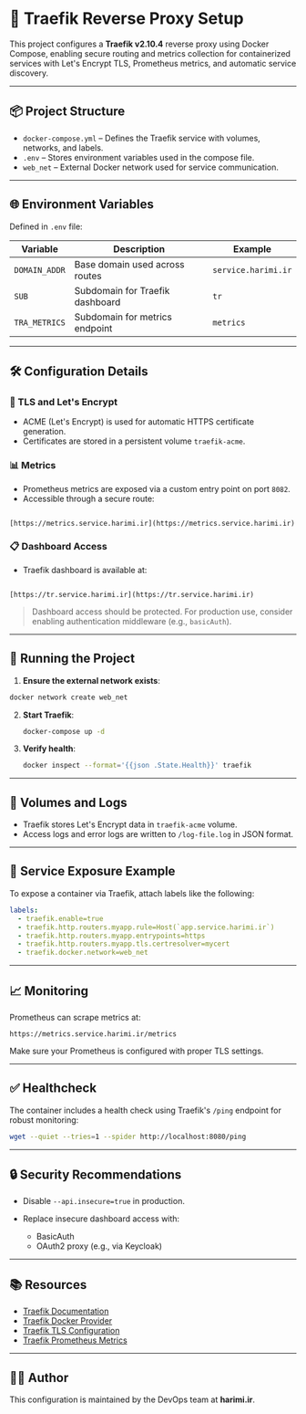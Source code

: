 # 🚦 Traefik Reverse Proxy Setup

This project configures a **Traefik v2.10.4** reverse proxy using Docker Compose, enabling secure routing and metrics collection for containerized services with Let's Encrypt TLS, Prometheus metrics, and automatic service discovery.

---

## 📦 Project Structure

- `docker-compose.yml` – Defines the Traefik service with volumes, networks, and labels.
- `.env` – Stores environment variables used in the compose file.
- `web_net` – External Docker network used for service communication.

---

## 🌐 Environment Variables

Defined in `.env` file:

| Variable       | Description                            | Example                |
|----------------|----------------------------------------|------------------------|
| `DOMAIN_ADDR`  | Base domain used across routes         | `service.harimi.ir`    |
| `SUB`          | Subdomain for Traefik dashboard        | `tr`                   |
| `TRA_METRICS`  | Subdomain for metrics endpoint         | `metrics`              |

---

## 🛠️ Configuration Details

### 🔐 TLS and Let's Encrypt

- ACME (Let's Encrypt) is used for automatic HTTPS certificate generation.
- Certificates are stored in a persistent volume `traefik-acme`.

### 📊 Metrics

- Prometheus metrics are exposed via a custom entry point on port `8082`.
- Accessible through a secure route:
```

[https://metrics.service.harimi.ir](https://metrics.service.harimi.ir)

```

### 📋 Dashboard Access

- Traefik dashboard is available at:
```

[https://tr.service.harimi.ir](https://tr.service.harimi.ir)

````

> Dashboard access should be protected. For production use, consider enabling authentication middleware (e.g., `basicAuth`).

---

## 🚀 Running the Project

1. **Ensure the external network exists**:
 ```bash
 docker network create web_net
````

2. **Start Traefik**:

   ```bash
   docker-compose up -d
   ```

3. **Verify health**:

   ```bash
   docker inspect --format='{{json .State.Health}}' traefik
   ```

---

## 📁 Volumes and Logs

* Traefik stores Let's Encrypt data in `traefik-acme` volume.
* Access logs and error logs are written to `/log-file.log` in JSON format.

---

## 🔧 Service Exposure Example

To expose a container via Traefik, attach labels like the following:

```yaml
labels:
  - traefik.enable=true
  - traefik.http.routers.myapp.rule=Host(`app.service.harimi.ir`)
  - traefik.http.routers.myapp.entrypoints=https
  - traefik.http.routers.myapp.tls.certresolver=mycert
  - traefik.docker.network=web_net
```

---

## 📈 Monitoring

Prometheus can scrape metrics at:

```
https://metrics.service.harimi.ir/metrics
```

Make sure your Prometheus is configured with proper TLS settings.

---

## ✅ Healthcheck

The container includes a health check using Traefik's `/ping` endpoint for robust monitoring:

```bash
wget --quiet --tries=1 --spider http://localhost:8080/ping
```

---

## 🔒 Security Recommendations

* Disable `--api.insecure=true` in production.
* Replace insecure dashboard access with:

  * BasicAuth
  * OAuth2 proxy (e.g., via Keycloak)

---

## 📚 Resources

* [Traefik Documentation](https://doc.traefik.io/traefik/)
* [Traefik Docker Provider](https://doc.traefik.io/traefik/providers/docker/)
* [Traefik TLS Configuration](https://doc.traefik.io/traefik/https/tls/)
* [Traefik Prometheus Metrics](https://doc.traefik.io/traefik/observability/metrics/prometheus/)

---

## 🧑‍💻 Author

This configuration is maintained by the DevOps team at **harimi.ir**.
